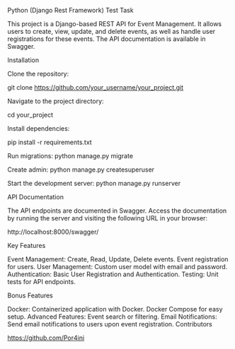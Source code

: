 Python (Django Rest Framework) Test Task

This project is a Django-based REST API for Event Management. It allows users to create, view, update, and delete events, as well as handle user registrations for these events. The API documentation is available in Swagger.


Installation

Clone the repository:

git clone https://github.com/your_username/your_project.git

Navigate to the project directory:

cd your_project

Install dependencies:

pip install -r requirements.txt

Run migrations:
python manage.py migrate

Create admin:
python manage.py createsuperuser

Start the development server:
python manage.py runserver

API Documentation

The API endpoints are documented in Swagger. Access the documentation by running the server and visiting the following URL in your browser:


http://localhost:8000/swagger/

Key Features

Event Management:
Create, Read, Update, Delete events.
Event registration for users.
User Management:
Custom user model with email and password.
Authentication:
Basic User Registration and Authentication.
Testing:
Unit tests for API endpoints.

Bonus Features

Docker:
Containerized application with Docker.
Docker Compose for easy setup.
Advanced Features:
Event search or filtering.
Email Notifications:
Send email notifications to users upon event registration.
Contributors

https://github.com/Por4ini